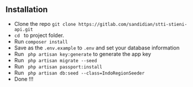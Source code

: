## Installation

* Clone the repo ` git clone https://gitlab.com/sandidian/stti-stieni-api.git `
* `cd ` to project folder. 
* Run ` composer install `
* Save as the `.env.example` to `.env` and set your database information 
* Run ` php artisan key:generate` to generate the app key
* Run ` php artisan migrate --seed` 
* Run ` php artisan passport:install` 
* Run ` php artisan db:seed --class=IndoRegionSeeder`
* Done !!!
